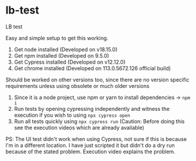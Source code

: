 # lb-test
LB test

Easy and simple setup to get this working.

1. Get node installed (Developed on v18.15.0)
2. Get npm installed (Developed on 9.5.0)
3. Get Cypress installed (Developed on v12.12.0)
4. Get chrome installed (Developed on 113.0.5672.126 official build)

Should be worked on other versions too, since there are no version specific requirements unless using obsolete or much older versions

1. Since it is a node project, use npm or yarn to install dependencies -> `npm i`
2. Run tests by opening cypressing independently and witness the execution if you wish to using `npx cypress open`
3. Run all tests quickly using `npx cypress run` (Caution: Before doing this see the execution videos which are already available)

PS: The UI test didn't work when using Cypress, not sure if this is because I'm in a different location. I have just scripted it but didn't do a dry run because of the stated problem. Execution video explains the problem.

